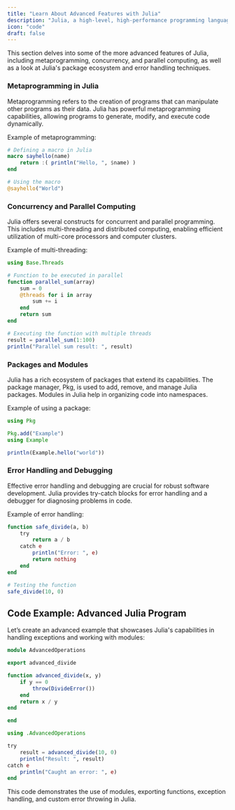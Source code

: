 ```yaml
---
title: "Learn About Advanced Features with Julia"
description: "Julia, a high-level, high-performance programming language, is designed for technical computing"
icon: "code"
draft: false
---
```


This section delves into some of the more advanced features of Julia, including metaprogramming, concurrency, and parallel computing, as well as a look at Julia's package ecosystem and error handling techniques.

### Metaprogramming in Julia

Metaprogramming refers to the creation of programs that can manipulate other programs as their data. Julia has powerful metaprogramming capabilities, allowing programs to generate, modify, and execute code dynamically.

Example of metaprogramming:

```julia
# Defining a macro in Julia
macro sayhello(name)
    return :( println("Hello, ", $name) )
end

# Using the macro
@sayhello("World")
```

### Concurrency and Parallel Computing

Julia offers several constructs for concurrent and parallel programming. This includes multi-threading and distributed computing, enabling efficient utilization of multi-core processors and computer clusters.

Example of multi-threading:

```julia
using Base.Threads

# Function to be executed in parallel
function parallel_sum(array)
    sum = 0
    @threads for i in array
        sum += i
    end
    return sum
end

# Executing the function with multiple threads
result = parallel_sum(1:100)
println("Parallel sum result: ", result)
```

### Packages and Modules

Julia has a rich ecosystem of packages that extend its capabilities. The package manager, Pkg, is used to add, remove, and manage Julia packages. Modules in Julia help in organizing code into namespaces.

Example of using a package:

```julia
using Pkg

Pkg.add("Example")
using Example

println(Example.hello("world"))
```

### Error Handling and Debugging

Effective error handling and debugging are crucial for robust software development. Julia provides try-catch blocks for error handling and a debugger for diagnosing problems in code.

Example of error handling:

```julia
function safe_divide(a, b)
    try
        return a / b
    catch e
        println("Error: ", e)
        return nothing
    end
end

# Testing the function
safe_divide(10, 0)
```

## Code Example: Advanced Julia Program

Let’s create an advanced example that showcases Julia's capabilities in handling exceptions and working with modules:

```julia
module AdvancedOperations

export advanced_divide

function advanced_divide(x, y)
    if y == 0
        throw(DivideError())
    end
    return x / y
end

end

using .AdvancedOperations

try
    result = advanced_divide(10, 0)
    println("Result: ", result)
catch e
    println("Caught an error: ", e)
end
```

This code demonstrates the use of modules, exporting functions, exception handling, and custom error throwing in Julia.